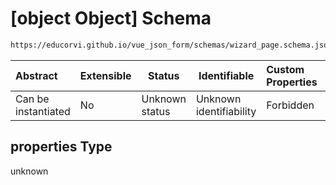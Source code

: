 # \[object Object] Schema

```txt
https://educorvi.github.io/vue_json_form/schemas/wizard_page.schema.json#/properties
```




| Abstract            | Extensible | Status         | Identifiable            | Custom Properties | Additional Properties | Access Restrictions | Defined In                                                                             |
| :------------------ | ---------- | -------------- | ----------------------- | :---------------- | --------------------- | ------------------- | -------------------------------------------------------------------------------------- |
| Can be instantiated | No         | Unknown status | Unknown identifiability | Forbidden         | Allowed               | none                | [wizard_page.schema.json\*](../schemas/wizard_page.schema.json "open original schema") |

## properties Type

unknown
